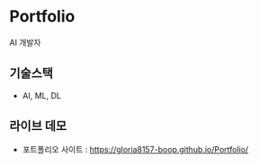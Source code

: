 # Portfolio

AI 개발자

## 기술스택
- AI, ML, DL

## 라이브 데모
- 포트폴리오 사이트 : https://gloria8157-boop.github.io/Portfolio/
